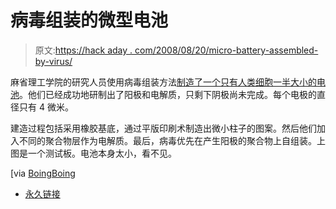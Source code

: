 # 病毒组装的微型电池

> 原文:[https://hack aday . com/2008/08/20/micro-battery-assembled-by-virus/](https://hackaday.com/2008/08/20/micro-battery-assembled-by-virus/)

麻省理工学院的研究人员使用病毒组装方法[制造了一个只有人类细胞一半大小的电池](http://web.mit.edu/newsoffice/2008/virus-battery-0820.html)。他们已经成功地研制出了阳极和电解质，只剩下阴极尚未完成。每个电极的直径只有 4 微米。

建造过程包括采用橡胶基底，通过平版印刷术制造出微小柱子的图案。然后他们加入不同的聚合物层作为电解质。最后，病毒优先在产生阳极的聚合物上自组装。上图是一个测试板。电池本身太小，看不见。

[via [BoingBoing](http://www.boingboing.net/2008/08/20/microbattery-built-b.html)

*   [永久链接](http://web.mit.edu/newsoffice/2008/virus-battery-0820.html)